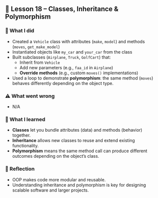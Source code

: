 ## 📘 Lesson 18 – Classes, Inheritance & Polymorphism  

### 🔧 What I did  
- Created a `Vehicle` class with attributes (`make`, `model`) and methods (`moves`, `get_make_model`)  
- Instantiated objects like `my_car` and `your_car` from the class  
- Built subclasses (`Airplane`, `Truck`, `GolfCart`) that:  
  - Inherit from `Vehicle`  
  - Add new parameters (e.g., `faa_id` in `Airplane`)  
  - **Override methods** (e.g., custom `moves()` implementations)  
- Used a loop to demonstrate **polymorphism**: the same method (`moves`) behaves differently depending on the object type.  

### ⚠️ What went wrong  
- N/A

### 🧠 What I learned  
- **Classes** let you bundle attributes (data) and methods (behavior) together.  
- **Inheritance** allows new classes to reuse and extend existing functionality.  
- **Polymorphism** means the same method call can produce different outcomes depending on the object’s class.  

### 💭 Reflection  
- OOP makes code more modular and reusable.  
- Understanding inheritance and polymorphism is key for designing scalable software and larger projects.  
